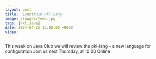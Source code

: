 ```yaml
---
layout: post
title:  Event#319 Pkl Lang
image: /images/feed.jpg
tags: [Pkl,Java]
date: 2024-04-22 13:02:00 +0000
video: 
---
```


This week on Java Club we will review the pkl-lang - a new language for configuration
Join us next Thursday, at 10:00 Online
